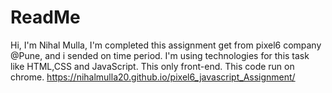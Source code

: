 # ReadMe
Hi, I'm Nihal Mulla, I'm completed this assignment get from pixel6 company @Pune, and i sended on time period. I'm using technologies for this task like HTML,CSS and JavaScript. This only front-end.
This code run on chrome. https://nihalmulla20.github.io/pixel6_javascript_Assignment/
